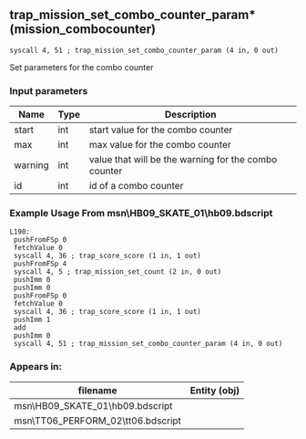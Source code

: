 ## trap_mission_set_combo_counter_param* (mission_combocounter)

`syscall 4, 51 ; trap_mission_set_combo_counter_param (4 in, 0 out)`

Set parameters for the combo counter

### Input parameters
| Name | Type | Description
|------|------|------------
| start   | int   | start value for the combo counter
| max   | int   | max value for the combo counter
| warning   | int   | value that will be the warning for the combo counter
| id   | int   | id of a combo counter


### Example Usage From msn\HB09_SKATE_01\hb09.bdscript
```plaintext
L190:
 pushFromFSp 0
 fetchValue 0
 syscall 4, 36 ; trap_score_score (1 in, 1 out)
 pushFromFSp 4
 syscall 4, 5 ; trap_mission_set_count (2 in, 0 out)
 pushImm 0
 pushImm 0
 pushFromFSp 0
 fetchValue 0
 syscall 4, 36 ; trap_score_score (1 in, 1 out)
 pushImm 1
 add 
 pushImm 0
 syscall 4, 51 ; trap_mission_set_combo_counter_param (4 in, 0 out)
```


### Appears in:
| filename | Entity (obj)
|----------|-------------
| msn\HB09_SKATE_01\hb09.bdscript       |           
| msn\TT06_PERFORM_02\tt06.bdscript       |           



